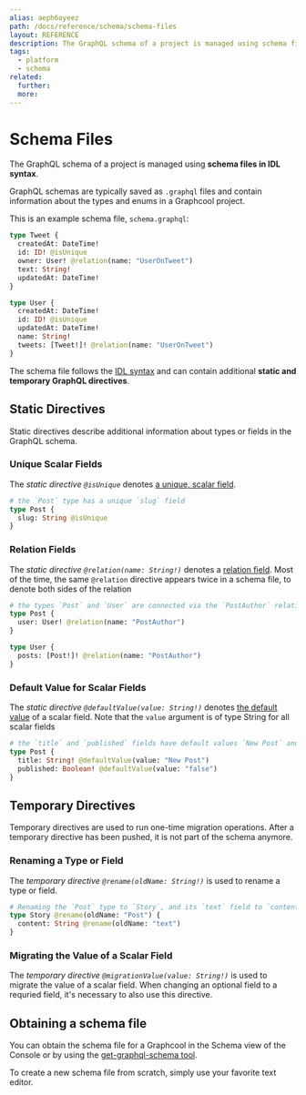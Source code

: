 ```yaml
---
alias: aeph6oyeez
path: /docs/reference/schema/schema-files
layout: REFERENCE
description: The GraphQL schema of a project is managed using schema files in IDL syntax.
tags:
  - platform
  - schema
related:
  further:
  more:
---
```


# Schema Files

The GraphQL schema of a project is managed using **schema files in IDL syntax**.

GraphQL schemas are typically saved as `.graphql` files and contain information about the types and enums in a Graphcool project.

This is an example schema file, `schema.graphql`:

```graphql
type Tweet {
  createdAt: DateTime!
  id: ID! @isUnique
  owner: User! @relation(name: "UserOnTweet")
  text: String!
  updatedAt: DateTime!
}

type User {
  createdAt: DateTime!
  id: ID! @isUnique
  updatedAt: DateTime!
  name: String!
  tweets: [Tweet!]! @relation(name: "UserOnTweet")
}
```

The schema file follows the [IDL syntax](!alias-kr84dktnp0) and can contain additional **static and temporary GraphQL directives**.

## Static Directives

Static directives describe additional information about types or fields in the GraphQL schema.

### Unique Scalar Fields

The *static directive `@isUnique`* denotes [a unique, scalar field]().

```graphql
# the `Post` type has a unique `slug` field
type Post {
  slug: String @isUnique
}
```

### Relation Fields

The *static directive `@relation(name: String!)`* denotes a [relation field](). Most of the time, the same `@relation` directive appears twice in a schema file, to denote both sides of the relation

```graphql
# the types `Post` and `User` are connected via the `PostAuthor` relation
type Post {
  user: User! @relation(name: "PostAuthor")
}

type User {
  posts: [Post!]! @relation(name: "PostAuthor")
}
```
### Default Value for Scalar Fields

The *static directive `@defaultValue(value: String!)`* denotes [the default value]() of a scalar field. Note that the `value` argument is of type String for all scalar fields

```graphql
# the `title` and `published` fields have default values `New Post` and `false`
type Post {
  title: String! @defaultValue(value: "New Post")
  published: Boolean! @defaultValue(value: "false")
}
```

## Temporary Directives

Temporary directives are used to run one-time migration operations. After a temporary directive has been pushed, it is not part of the schema anymore.

### Renaming a Type or Field

The *temporary directive `@rename(oldName: String!)`* is used to rename a type or field.

```graphql
# Renaming the `Post` type to `Story`, and its `text` field to `content`
type Story @rename(oldName: "Post") {
  content: String @rename(oldName: "text")
}
```

### Migrating the Value of a Scalar Field

The *temporary directive `@migrationValue(value: String!)`* is used to migrate the value of a scalar field. When changing an optional field to a requried field, it's necessary to also use this directive.

## Obtaining a schema file

You can obtain the schema file for a Graphcool in the Schema view of the Console or by using the [get-graphql-schema tool](!alias-maiv5eekan).

To create a new schema file from scratch, simply use your favorite text editor.
